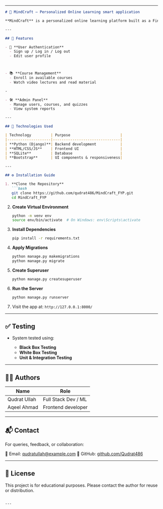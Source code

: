 

---

````markdown
# 🧠 MindCraft – Personalized Online Learning smart application

**MindCraft** is a personalized online learning platform built as a Final Year Project. It provides a dynamic learning environment with features such as user registration, course recommendation using machine learning, progress tracking, quiz management, and an intuitive admin panel.

---

## 🚀 Features

- 👤 **User Authentication**
  - Sign up / Log in / Log out
  - Edit user profile



- 📚 **Course Management**
  - Enroll in available courses
  - Watch video lectures and read material

-

- 🛠 **Admin Panel**
  - Manage users, courses, and quizzes
  - View system reports

---

## 🧰 Technologies Used

| Technology         | Purpose                       |
|--------------------|-------------------------------|
| **Python (Django)**| Backend development           |
| **HTML/CSS/JS**    | Frontend UI                   |
| **SQLite**         | Database                      |
| **Bootstrap**      | UI components & responsiveness|

---

## ⚙️ Installation Guide

1. **Clone the Repository**
   ```bash
   git clone https://github.com/qudrat486/MindCraft_FYP.git
   cd MindCraft_FYP
````

2. **Create Virtual Environment**

   ```bash
   python -m venv env
   source env/bin/activate  # On Windows: env\Scripts\activate
   ```

3. **Install Dependencies**

   ```bash
   pip install -r requirements.txt
   ```

4. **Apply Migrations**

   ```bash
   python manage.py makemigrations
   python manage.py migrate
   ```

5. **Create Superuser**

   ```bash
   python manage.py createsuperuser
   ```

6. **Run the Server**

   ```bash
   python manage.py runserver
   ```

7. Visit the app at: `http://127.0.0.1:8000/`

---



## ✅ Testing

* System tested using:

  * **Black Box Testing**
  * **White Box Testing**
  * **Unit & Integration Testing**



---






## 🧑‍💻 Authors

| Name                 | Role                |
| -------------------- | ------------------- |
| Qudrat Ullah         | Full Stack Dev / ML |
| Aqeel Ahmad          | Frontend developer  |

---

## 📬 Contact

For queries, feedback, or collaboration:

📧 Email: [qudratullah@example.com](mailto:qullah486@example.com)
🔗 GitHub: [github.com/Qudrat486](https://github.com/Qudrat486/MindCraft_FYP)

---

## 📝 License

This project is for educational purposes. Please contact the author for reuse or distribution.

```

---


